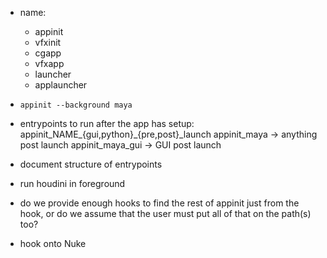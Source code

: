 
- name:
    - appinit
    - vfxinit
    - cgapp
    - vfxapp
    - launcher
    - applauncher

- `appinit --background maya`

- entrypoints to run after the app has setup:
    appinit_NAME_{gui,python}_{pre,post}_launch
    appinit_maya -> anything post launch
    appinit_maya_gui -> GUI post launch

- document structure of entrypoints

- run houdini in foreground

- do we provide enough hooks to find the rest of appinit just from the hook,
  or do we assume that the user must put all of that on the path(s) too?

- hook onto Nuke

